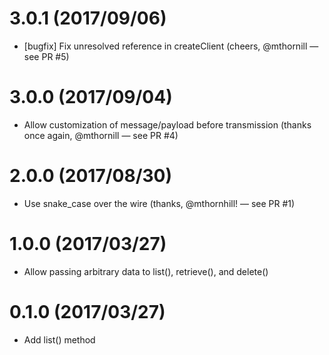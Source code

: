 # 3.0.1 (2017/09/06)

 - [bugfix] Fix unresolved reference in createClient (cheers, @mthornill — see PR #5)


# 3.0.0 (2017/09/04)

 - Allow customization of message/payload before transmission (thanks once again, @mthornill — see PR #4)


# 2.0.0 (2017/08/30)

 - Use snake_case over the wire (thanks, @mthornhill! — see PR #1)


# 1.0.0 (2017/03/27)

 - Allow passing arbitrary data to list(), retrieve(), and delete()


# 0.1.0 (2017/03/27)

 - Add list() method

